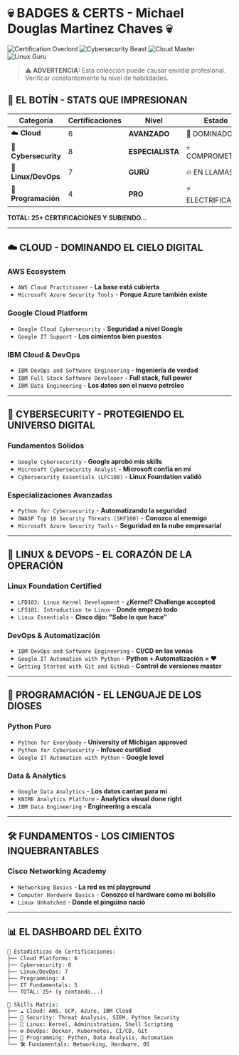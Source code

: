 # 💀 BADGES & CERTS - Michael Douglas Martinez Chaves 💀

![Certification Overlord](https://img.shields.io/badge/Certifications-25+-red)
![Cybersecurity Beast](https://img.shields.io/badge/Cybersecurity-8_Certs-orange)
![Cloud Master](https://img.shields.io/badge/Cloud-6_Certs-blue)
![Linux Guru](https://img.shields.io/badge/Linux-7_Certs-green)

> **⚠️ ADVERTENCIA:** Esta colección puede causar envidia profesional. Verificar constantemente tu nivel de habilidades.

## 🎯 **EL BOTÍN - STATS QUE IMPRESIONAN**

| Categoría | Certificaciones | Nivel | Estado |
|-----------|-----------------|-------|---------|
| ☁️ **Cloud** | 6 | **AVANZADO** | 🚀 DOMINADO |
| 🔐 **Cybersecurity** | 8 | **ESPECIALISTA** | 💀 COMPROMETIDO |
| 🐧 **Linux/DevOps** | 7 | **GURÚ** | 🔥 EN LLAMAS |
| 🐍 **Programación** | 4 | **PRO** | ⚡ ELECTRIFICANTE |

**TOTAL: 25+ CERTIFICACIONES Y SUBIENDO...**

---

## ☁️ **CLOUD - DOMINANDO EL CIELO DIGITAL**

### **AWS Ecosystem**
- `AWS Cloud Practitioner` - **La base está cubierta**
- `Microsoft Azure Security Tools` - **Porque Azure también existe**

### **Google Cloud Platform** 
- `Google Cloud Cybersecurity` - **Seguridad a nivel Google**
- `Google IT Support` - **Los cimientos bien puestos**

### **IBM Cloud & DevOps**
- `IBM DevOps and Software Engineering` - **Ingeniería de verdad**
- `IBM Full Stack Software Developer` - **Full stack, full power**
- `IBM Data Engineering` - **Los datos son el nuevo petróleo**

---

## 🔐 **CYBERSECURITY - PROTEGIENDO EL UNIVERSO DIGITAL**

### **Fundamentos Sólidos**
- `Google Cybersecurity` - **Google aprobó mis skills**
- `Microsoft Cybersecurity Analyst` - **Microsoft confía en mí**
- `Cybersecurity Essentials (LFC108)` - **Linux Foundation validó**

### **Especializaciones Avanzadas**
- `Python for Cybersecurity` - **Automatizando la seguridad**
- `OWASP Top 10 Security Threats (SKF100)` - **Conozco al enemigo**
- `Microsoft Azure Security Tools` - **Seguridad en la nube empresarial**

---

## 🐧 **LINUX & DEVOPS - EL CORAZÓN DE LA OPERACIÓN**

### **Linux Foundation Certified**
- `LFD103: Linux Kernel Development` - **¿Kernel? Challenge accepted**
- `LFS101: Introduction to Linux` - **Donde empezó todo**
- `Linux Essentials` - **Cisco dijo: "Sabe lo que hace"**

### **DevOps & Automatización**
- `IBM DevOps and Software Engineering` - **CI/CD en las venas**
- `Google IT Automation with Python` - **Python + Automatización = ❤️**
- `Getting Started with Git and GitHub` - **Control de versiones master**

---

## 🐍 **PROGRAMACIÓN - EL LENGUAJE DE LOS DIOSES**

### **Python Puro**
- `Python for Everybody` - **University of Michigan approved**
- `Python for Cybersecurity` - **Infosec certified**
- `Google IT Automation with Python` - **Google level**

### **Data & Analytics**
- `Google Data Analytics` - **Los datos cantan para mí**
- `KNIME Analytics Platform` - **Analytics visual done right**
- `IBM Data Engineering` - **Engineering a escala**

---

## 🛠️ **FUNDAMENTOS - LOS CIMIENTOS INQUEBRANTABLES**

### **Cisco Networking Academy**
- `Networking Basics` - **La red es mi playground**
- `Computer Hardware Basics` - **Conozco el hardware como mi bolsillo**
- `Linux Unhatched` - **Donde el pingüino nació**

---

## 📊 **EL DASHBOARD DEL ÉXITO**

```bash
🎯 Estadísticas de Certificaciones:
├── Cloud Platforms: 6
├── Cybersecurity: 8  
├── Linux/DevOps: 7
├── Programming: 4
├── IT Fundamentals: 5
└── TOTAL: 25+ (y contando...)

🚀 Skills Matrix:
├── ☁️ Cloud: AWS, GCP, Azure, IBM Cloud
├── 🔐 Security: Threat Analysis, SIEM, Python Security
├── 🐧 Linux: Kernel, Administration, Shell Scripting
├── ⚙️ DevOps: Docker, Kubernetes, CI/CD, Git
├── 🐍 Programming: Python, Data Analysis, Automation
└── 🛠️ Fundamentals: Networking, Hardware, OS
